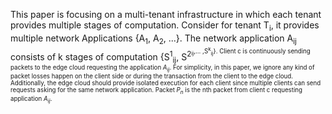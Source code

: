 This paper is focusing on a multi-tenant infrastructure in which each tenant provides multiple stages of computation.
Consider for tenant T<sub>i</sub>, it provides multiple network Applications {A<sub>1</sub>, A<sub>2</sub>, ...}. 
The network application A<sub>ij</sub> consists of k stages of computation {S<sup>1</sup><sub>ij</sub>, S<sup>2<sup><sub>ij</sub>,... ,S<sup>k</sup><sub>ij</sub>}.
Client c is continuously sending packets to the edge cloud requesting the application $A_{ij}$.
For simplicity, in this paper, we ignore any kind of packet losses happen on the client side or during the transaction from the client to the edge cloud.
Additionally, the edge cloud should provide isolated execution for each client since multiple clients can send requests asking for the same network application.
Packet $P_n$ is the nth packet from client c requesting application $A_{ij}$.

